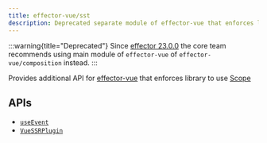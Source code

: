 ```yaml
---
title: effector-vue/sst
description: Deprecated separate module of effector-vue that enforces library to use Scope
---
```


:::warning{title="Deprecated"}
Since [effector 23.0.0](https://changelog.effector.dev/#effector-23-0-0) the core team recommends using main module of `effector-vue` of `effector-vue/composition` instead.
:::

Provides additional API for [effector-vue](/en/api/effector-vue) that enforces library to use [Scope](/en/api/effector/scope)

## APIs

- [`useEvent`](../useEvent)
- [`VueSSRPlugin`](../VueSSRPlugin)
